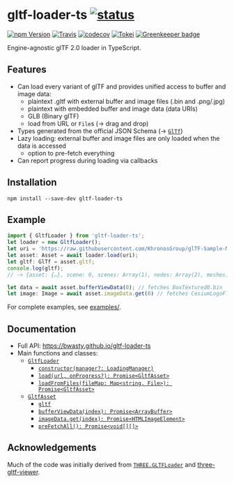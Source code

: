 # gltf-loader-ts [![status](https://img.shields.io/badge/glTF-2%2E0-green.svg?style=flat)](https://github.com/KhronosGroup/glTF)

[![npm Version](https://img.shields.io/npm/v/gltf-loader-ts.svg?style=flat)](https://www.npmjs.com/package/gltf-loader-ts)
[![Travis](https://img.shields.io/travis/bwasty/gltf-loader-ts/master.svg?style=flat&logo=travis)](https://travis-ci.org/bwasty/gltf-loader-ts)
[![codecov](https://codecov.io/gh/bwasty/gltf-loader-ts/branch/master/graph/badge.svg)](https://codecov.io/gh/bwasty/gltf-loader-ts)
[![Tokei](https://tokei.rs/b1/github/bwasty/gltf-loader-ts)](https://github.com/Aaronepower/tokei)
[![Greenkeeper badge](https://badges.greenkeeper.io/bwasty/gltf-loader-ts.svg)](https://greenkeeper.io/)

Engine-agnostic glTF 2.0 loader in TypeScript.

## Features
- Can load every variant of glTF and provides unified access to buffer and image data:
    - plaintext .gltf with external buffer and image files (.bin and .png/.jpg)
    - plaintext with embedded buffer and image data (data URIs)
    - GLB (Binary glTF)
    - load from URL or `File`s (-> drag and drop)
- Types generated from the official JSON Schema (-> [`GlTf`](https://bwasty.github.io/gltf-loader-ts/interfaces/gltf.html))
- Lazy loading: external buffer and image files are only loaded when the data is accessed
  - option to pre-fetch everything
- Can report progress during loading via callbacks

## Installation
```
npm install --save-dev gltf-loader-ts
```
## Example
```typescript
import { GltfLoader } from 'gltf-loader-ts';
let loader = new GltfLoader();
let uri = 'https://raw.githubusercontent.com/KhronosGroup/glTF-Sample-Models/master/2.0/BoxTextured/glTF/BoxTextured.gltf';
let asset: Asset = await loader.load(uri);
let gltf: GlTf = asset.gltf;
console.log(gltf);
// -> {asset: {…}, scene: 0, scenes: Array(1), nodes: Array(2), meshes: Array(1), …}

let data = await asset.bufferViewData(0); // fetches BoxTextured0.bin
let image: Image = await asset.imageData.get(0) // fetches CesiumLogoFlat.png
```

For complete examples, see [examples/](examples/).

## Documentation
- Full API: https://bwasty.github.io/gltf-loader-ts
- Main functions and classes:
  - [`GltfLoader`](https://bwasty.github.io/gltf-loader-ts/classes/gltfloader.html)
    - [`constructor(manager?: LoadingManager)`](https://bwasty.github.io/gltf-loader-ts/classes/gltfloader.html#constructor)
    - [`load(url, onProgress?): Promise<GltfAsset>`](https://bwasty.github.io/gltf-loader-ts/classes/gltfloader.html#load)
    - [`loadFromFiles(fileMap: Map<string, File>): Promise<GltfAsset>`](https://bwasty.github.io/gltf-loader-ts/classes/gltfloader.html#loadfromfiles)
  - [`GltfAsset`](https://bwasty.github.io/gltf-loader-ts/classes/gltfasset.html)
    - [`gltf`](https://bwasty.github.io/gltf-loader-ts/classes/gltfasset.html#gltf)
    - [`bufferViewData(index): Promise<ArrayBuffer>`](https://bwasty.github.io/gltf-loader-ts/classes/gltfasset.html#bufferviewdata)
    - [`imageData.get(index): Promise<HTMLImageElement>`](https://bwasty.github.io/gltf-loader-ts/classes/imagedata.html#get)
    - [`preFetchAll(): Promise<void[][]>`](https://bwasty.github.io/gltf-loader-ts/classes/gltfasset.html#prefetchall)

## Acknowledgements
Much of the code was initially derived from [`THREE.GLTFLoader`](https://threejs.org/docs/#examples/loaders/GLTFLoader) and [three-gltf-viewer](https://github.com/donmccurdy/three-gltf-viewer).
